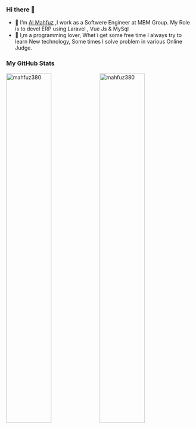 ### Hi there 👋

- 🔭 I’m <a href="https://almahfuz.com/">Al Mahfuz</a> ,I work as a Softwere Engineer at MBM Group. My Role is to devel ERP using Laravel , Vue Js & MySql
- 🌱 I,m a programming lover, Whet i get some free time I always try to learn New technology, Some times I solve problem in various Online Judge.
### My GitHub Stats
<div>
<img align="center" width="49%" src="https://github-readme-streak-stats.herokuapp.com/?user=mahfuz380&" alt="mahfuz380" />
<img align="center" width="49%"  src="https://github-readme-stats.vercel.app/api?username=mahfuz380&show_icons=true&locale=en" alt="mahfuz380" />
</div>

